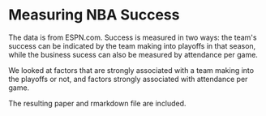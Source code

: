 # Measuring NBA Success

The data is from ESPN.com. Success is measured in two ways: the team's success can be indicated by the team making into playoffs in that season, while the business sucess can also be measured by attendance per game. 

We looked at factors that are strongly associated with a team making into the playoffs or not, and factors strongly associated with attendance per game. 

The resulting paper and rmarkdown file are included.

